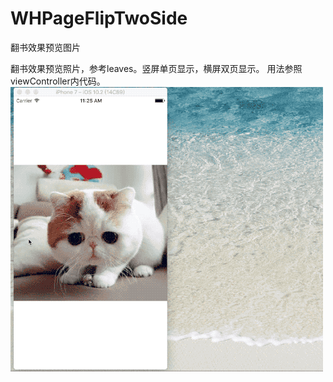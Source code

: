 # WHPageFlipTwoSide
翻书效果预览图片

翻书效果预览照片，参考leaves。竖屏单页显示，横屏双页显示。 
用法参照viewController内代码。
![image](https://github.com/MarkWangLike/WHPageFlipTwoSide/blob/master/WHPageFlipTwoSideDemo/filp.gif)
